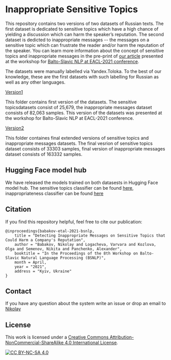 # Inappropriate Sensitive Topics

This repository contains two versions of two datasets of Russian texts. 
The first dataset is dedicated to sensitive topics which have a high chance of yielding a discussion which can harm the speaker’s reputation.
The second dataset is dedicted to inappropriate messages -- the messages on a sensitive topic which can frustrate the reader and/or harm the reputation of the speaker.
You can learn more information about the concept of sensitive topics and inappropriate messages in the pre-print of [our article](https://arxiv.org/abs/2103.05345) presented at the workshop for [Balto-Slavic NLP at EACL-2021 conference](http://bsnlp.cs.helsinki.fi/).

The datasets were manually labelled via Yandex.Toloka.
To the best of our knowledge, these are the first datasets with such labelling for Russian as well as any other languages.

[Version1](Version1)

This folder contains first version of the datasets.  The sensitive topicsdatasets consist of 25,679,  the inappropriate messages dataset consists of 82,063 samples.
This version of the datasets was presented at the workshop for Balto-Slavic NLP at EACL-2021 conference.

[Version2](Version2)

This folder containes final extended versions of sensitive topics and inappropriate messages datasets.
The final vesrion of sensitive topics dataset consists of 33303 samples, final version of inappropriate messages dataset consists of 163332 samples.

## Hugging Face model hub

We have released the models trained on both datasests in Hugging Face model hub.
The sensitive topics classifier can be found [here](https://huggingface.co/Skoltech/russian-sensitive-topics), inappropriateness classifier can be found [here](https://huggingface.co/Skoltech/inappropriate-messages-high-confidence)

## Citation

If you find this repository helpful, feel free to cite our publication:

```
@inproceedings{babakov-etal-2021-bsnlp,
    title = "Detecting Inappropriate Messages on Sensitive Topics that Could Harm a Company's Reputation",
    author = "Babakov, Nikolay and Logacheva, Varvara and Kozlova, Olga and Semenov, Nikita and Panchenko, Alexander",
    booktitle = "In the Proceedings of the 8th Workshop on Balto-Slavic Natural Language Processing (BSNLP)",
    month = April,
    year = "2021",
    address = "Kyiv, Ukraine"
}
```

## Contact

If you have any question about the system write an issue or drop an email to [Nikolay](mailto:N.Babakov@skoltech.ru)

## License

This work is licensed under a [Creative Commons Attribution-NonCommercial-ShareAlike 4.0 International License][cc-by-nc-sa].

[![CC BY-NC-SA 4.0][cc-by-nc-sa-image]][cc-by-nc-sa]

[cc-by-nc-sa]: http://creativecommons.org/licenses/by-nc-sa/4.0/
[cc-by-nc-sa-image]: https://i.creativecommons.org/l/by-nc-sa/4.0/88x31.png
